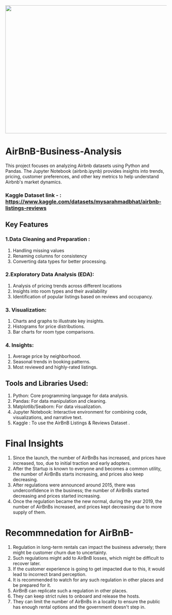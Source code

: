 
<img src="https://github.com/user-attachments/assets/681b5272-7c64-4f91-ae69-67d16a7f3218" width="900" height="400"/>

# AirBnB-Business-Analysis
This project focuses on analyzing Airbnb datasets using Python and Pandas. The Jupyter Notebook (airbnb.ipynb) provides insights into trends, pricing, customer preferences, and other key metrics to help understand Airbnb's market dynamics.

### Kaggle Dataset link - : https://www.kaggle.com/datasets/mysarahmadbhat/airbnb-listings-reviews

## Key Features
### 1.Data Cleaning and Preparation : 
1. Handling missing values
2. Renaming columns for consistency
3. Converting data types for better processing.

### 2.Exploratory Data Analysis (EDA): 
1. Analysis of pricing trends across different locations
2. Insights into room types and their availability
3. Identification of popular listings based on reviews and occupancy.

### 3. Visualization:
1. Charts and graphs to illustrate key insights.
2. Histograms for price distributions.
3. Bar charts for room type comparisons.

### 4. Insights:
1. Average price by neighborhood.
2. Seasonal trends in booking patterns.
3. Most reviewed and highly-rated listings.

## Tools and Libraries Used:
1. Python: Core programming language for data analysis.
2. Pandas: For data manipulation and cleaning.
3. Matplotlib/Seaborn: For data visualization.
4. Jupyter Notebook: Interactive environment for combining code, visualizations, and narrative text.
5. Kaggle : To use the AirBnB Listings & Reviews Dataset .

# Final Insights
1. Since the launch, the number of AirBnBs has increased, and prices have increased, too, due to initial traction and early adopters.
2. After the Startup is known to everyone and becomes a common utility, the number of AirBnBs starts increasing, and prices also keep decreasing.
3. After regulations were announced around 2015, there was underconfidence in the business; the number of AirBnBs started decreasing and prices started increasing.
4. Once the regulation became the new normal, during the year 2019, the number of AirBnBs increased, and prices kept decreasing due to more supply of them.

# Recommnedation for AirBnB-
1. Regulation in long-term rentals can impact the business adversely; there might be customer churn due to uncertainty.
2. Such regulations might add to AirBnB losses, which might be difficult to recover later.
3. If the customer experience is going to get impacted due to this, it would lead to incorrect brand perception.
4. It is recommended to watch for any such regulation in other places and be prepared for it.
5. AirBnB can replicate such a regulation in other places.
6. They can keep strict rules to onboard and release the hosts.
7. They can limit the number of AirBnBs in a locality to ensure the public has enough rental options and the government doesn't step in.
